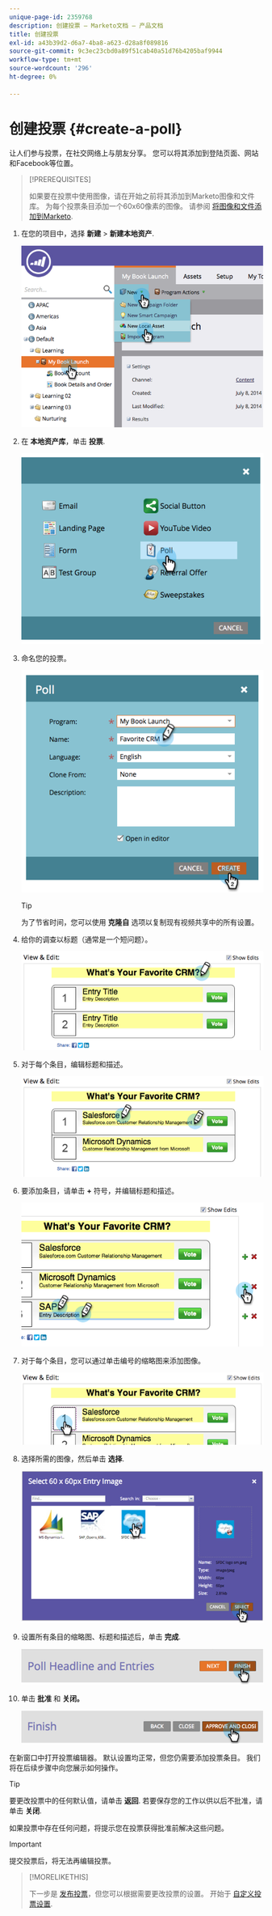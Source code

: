 ```yaml
---
unique-page-id: 2359768
description: 创建投票 — Marketo文档 — 产品文档
title: 创建投票
exl-id: a43b39d2-d6a7-4ba8-a623-d28a8f089816
source-git-commit: 9c3ec23cbd0a89f51cab40a51d76b4205baf9944
workflow-type: tm+mt
source-wordcount: '296'
ht-degree: 0%

---
```


# 创建投票 {#create-a-poll}

让人们参与投票，在社交网络上与朋友分享。 您可以将其添加到登陆页面、网站和Facebook等位置。

>[!PREREQUISITES]
>
>如果要在投票中使用图像，请在开始之前将其添加到Marketo图像和文件库。 为每个投票条目添加一个60x60像素的图像。 请参阅 [将图像和文件添加到Marketo](/help/marketo/product-docs/demand-generation/images-and-files/add-images-and-files-to-marketo.md).

1. 在您的项目中，选择 **新建** > **新建本地资产**.

   ![](assets/image2014-9-18-18-3a18-3a41.png)

1. 在 **本地资产库**，单击 **投票**.

   ![](assets/image2014-9-18-18-3a18-3a47.png)

1. 命名您的投票。

   ![](assets/image2014-9-18-18-3a18-3a55.png)

   >[!TIP]
   >
   >为了节省时间，您可以使用 **克隆自** 选项以复制现有视频共享中的所有设置。

1. 给你的调查以标题（通常是一个短问题）。

   ![](assets/image2014-9-18-18-3a19-3a14.png)

1. 对于每个条目，编辑标题和描述。

   ![](assets/image2014-9-18-18-3a19-3a23.png)

1. 要添加条目，请单击 **+** 符号，并编辑标题和描述。

   ![](assets/image2014-9-18-18-3a19-3a30.png)

1. 对于每个条目，您可以通过单击编号的缩略图来添加图像。

   ![](assets/image2014-9-18-18-3a19-3a37.png)

1. 选择所需的图像，然后单击 **选择**.

   ![](assets/image2014-9-18-18-3a19-3a44.png)

1. 设置所有条目的缩略图、标题和描述后，单击 **完成**.

   ![](assets/image2014-9-18-18-3a19-3a50.png)

1. 单击 **批准** 和 **关闭。**

   ![](assets/image2014-9-18-18-3a19-3a57.png)

在新窗口中打开投票编辑器。 默认设置均正常，但您仍需要添加投票条目。 我们将在后续步骤中向您展示如何操作。

>[!TIP]
>
>要更改投票中的任何默认值，请单击 **返回**. 若要保存您的工作以供以后不批准，请单击 **关闭**.

如果投票中存在任何问题，将提示您在投票获得批准前解决这些问题。

>[!IMPORTANT]
>
>提交投票后，将无法再编辑投票。

>[!MORELIKETHIS]
>
>下一步是 [发布投票](/help/marketo/product-docs/demand-generation/social/creating-a-poll/publish-a-poll.md)，但您可以根据需要更改投票的设置。 开始于 [自定义投票设置](/help/marketo/product-docs/demand-generation/social/creating-a-poll/customize-poll-settings.md).
